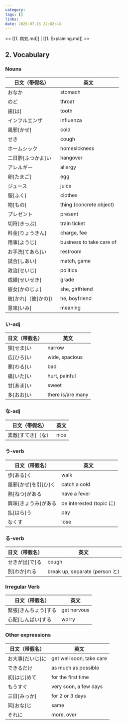 ```yaml
---
category: 
tags: []
links:
date: 2025-07-15 22:02:43
---
```


<< [[1. 病気.md]] | [[1. Explaining.md]] >>

## 2. Vocabulary

### Nouns

| 日文（带假名） | 英文 |
|---|---|
| おなか | stomach |
| のど | throat |
| 歯\[は\] | tooth |
| インフルエンザ | influenza |
| 風邪\[かぜ\] | cold |
| せき | cough |
| ホームシック | homesickness |
| 二日酔\[ふつかよ\]い | hangover |
| アレルギー | allergy |
| 卵\[たまご\] | egg |
| ジュース | juice |
| 服\[ふく\] | clothes |
| 物\[もの\] | thing (concrete object) |
| プレゼント | present |
| 切符\[きっぷ\] | train ticket |
| 料金\[りょうきん\] | charge, fee |
| 用事\[ようじ\] | business to take care of |
| お手洗\[てあら\]い | restroom |
| 試合\[しあい\] | match, game |
| 政治\[せいじ\] | politics |
| 成績\[せいせき\] | grade |
| 彼女\[かのじょ\] | she, girlfriend |
| 彼\[かれ\]（彼\[かの\]） | he, boyfriend |
| 意味\[いみ\] | meaning |

### い-adj

| 日文（带假名） | 英文 |
|---|---|
| 狭\[せま\]い | narrow |
| 広\[ひろ\]い | wide, spacious |
| 悪\[わる\]い | bad |
| 痛\[いた\]い | hurt, painful |
| 甘\[あま\]い | sweet |
| 多\[おお\]い | there is/are many |

### な-adj

| 日文（带假名） | 英文 |
|---|---|
| 素敵\[すてき\]（な） | nice |

### う-verb

| 日文（带假名） | 英文 |
|---|---|
| 歩\[ある\]く | walk |
| 風邪\[かぜ\]を引\[ひ\]く | catch a cold |
| 熱\[ねつ\]がある | have a fever |
| 興味\[きょうみ\]がある | be interested (topic に) |
| 払\[はら\]う | pay |
| なくす | lose |

### る-verb

| 日文（带假名） | 英文 |
|---|---|
| せきが出\[で\]る | cough |
| 別\[わか\]れる | break up, separate (person と) |

### Irregular Verb

| 日文（带假名） | 英文 |
|---|---|
| 緊張\[きんちょう\]する | get nervous |
| 心配\[しんぱい\]する | worry |

### Other expressions

| 日文（带假名） | 英文 |
|---|---|
| お大事\[だいじ\]に | get well soon, take care |
| できるだけ | as much as possible |
| 初\[はじ\]めて | for the first time |
| もうすぐ | very soon, a few days |
| 三日\[みっか\] | for 2 or 3 days |
| 同\[おな\]じ | same |
| それに | more, over |
